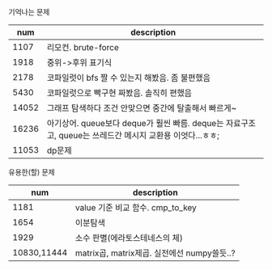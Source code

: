 기억나는 문제

|num|description|
|---|-----------|
|1107|리모컨. brute-force|
|1918|중위->후위 표기식|
|2178|코파일럿이 bfs 짤 수 있는지 해봤음. 좀 불편했음|
|5430|코파일럿으로 빡구현 짜봤음. 솔직히 편했음|
|14052|그래프 탐색하다 조건 안맞으면 중간에 탈출해서 빠르게~|
|16236|아기상어. queue보다 deque가 훨씬 빠름. deque는 자료구조고, queue는 쓰레드간 메시지 교환용 이엇다...ㅎㅎ;|
|11053|dp문제|


유용한(할) 문제

|num|description|
|---|-----------|
|1181|value 기준 비교 함수. cmp_to_key|
|1654|이분탐색|
|1929|소수 판별(에라토스테네스의 체)|
|10830,11444|matrix곱, matrix제곱. 실전에선 numpy쓸듯..?|